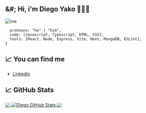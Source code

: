 ## &#; Hi, i'm Diego Yako 👨‍💻👋

![me](https://user-images.githubusercontent.com/62260320/236033198-46d95f1a-578e-4aa5-aeb8-12761fe385ef.png)


```const diegoyako = {
  pronouns: "he" | "him",
  code: [Javascript, Typescript, HTML, CSS],
  tools: [React, Node, Express, Vite, Next, MongoDB, ESLint],
}
```

## &#x1f4c8; You can find me 
- [Linkedin](https://www.linkedin.com/in/diegoyako/)

## &#x1f4c8; GitHub Stats

<a href="https://github.com/diegoyako/diegoyako">
  <img align="center" src="https://github-readme-stats.vercel.app/api/top-langs/?username=diegoyako&hide=java,html,tex&title_color=ffffff&text_color=c9cacc&icon_color=2bbc8a&bg_color=1d1f21&langs_count=3" />
</a>
<a href="https://github.com/diegoyako/diegoyako">
  <img align="center" src="https://github-readme-stats.vercel.app/api?username=diegoyako&show_icons=true&line_height=27&count_private=true&title_color=ffffff&text_color=c9cacc&icon_color=2bbc8a&bg_color=1d1f21" alt="Diego GitHub Stats" />
</a>
<a href="https://github.com/No-Country/c10-40-ft-mern">
  <img align="center" src="https://github-readme-stats.vercel.app/api/pin/?username=No-Country&repo=c10-40-ft-mern&title_color=ffffff&text_color=c9cacc&icon_color=2bbc8a&bg_color=1d1f21" />
</a>
